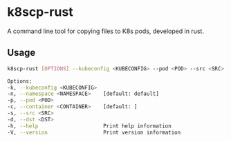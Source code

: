 # k8scp-rust

A command line tool for copying files to K8s pods, developed in rust.

## Usage

```bash
k8scp-rust [OPTIONS] --kubeconfig <KUBECONFIG> --pod <POD> --src <SRC> --dst <DST>

Options:
-k, --kubeconfig <KUBECONFIG>  
-n, --namespace <NAMESPACE>    [default: default]
-p, --pod <POD>                
-c, --container <CONTAINER>    [default: ]
-s, --src <SRC>                
-d, --dst <DST>                
-h, --help                     Print help information
-V, --version                  Print version information
```